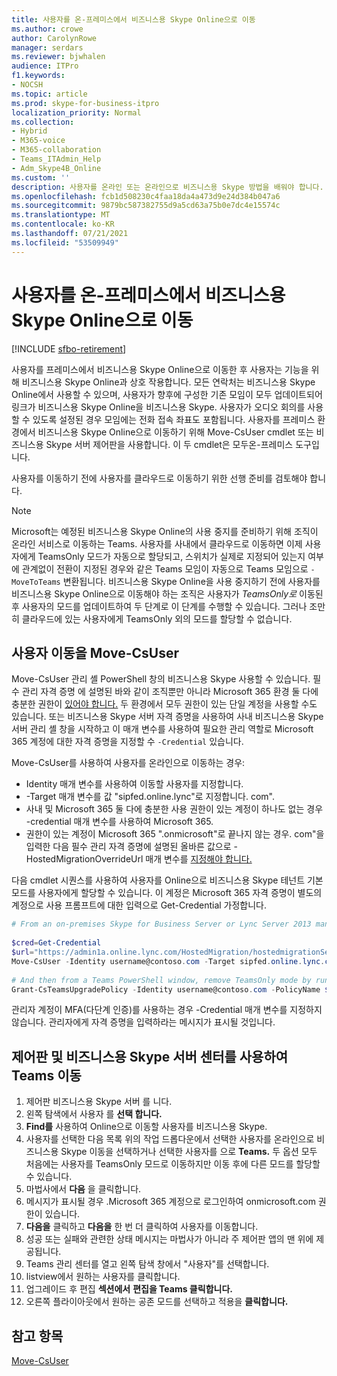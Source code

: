 ```yaml
---
title: 사용자를 온-프레미스에서 비즈니스용 Skype Online으로 이동
ms.author: crowe
author: CarolynRowe
manager: serdars
ms.reviewer: bjwhalen
audience: ITPro
f1.keywords:
- NOCSH
ms.topic: article
ms.prod: skype-for-business-itpro
localization_priority: Normal
ms.collection:
- Hybrid
- M365-voice
- M365-collaboration
- Teams_ITAdmin_Help
- Adm_Skype4B_Online
ms.custom: ''
description: 사용자를 온라인 또는 온라인으로 비즈니스용 Skype 방법을 배워야 합니다.
ms.openlocfilehash: fcb1d508230c4faa18da4a473d9e24d384b047a6
ms.sourcegitcommit: 9879bc587382755d9a5cd63a75b0e7dc4e15574c
ms.translationtype: MT
ms.contentlocale: ko-KR
ms.lasthandoff: 07/21/2021
ms.locfileid: "53509949"
---
```

# <a name="move-users-from-on-premises-to-skype-for-business-online"></a>사용자를 온-프레미스에서 비즈니스용 Skype Online으로 이동

[!INCLUDE [sfbo-retirement](../../Hub/includes/sfbo-retirement.md)]

사용자를 프레미스에서 비즈니스용 Skype Online으로 이동한 후 사용자는 기능을 위해 비즈니스용 Skype Online과 상호 작용합니다. 모든 연락처는 비즈니스용 Skype Online에서 사용할 수 있으며, 사용자가 향후에 구성한 기존 모임이 모두 업데이트되어 링크가 비즈니스용 Skype Online을 비즈니스용 Skype. 사용자가 오디오 회의를 사용할 수 있도록 설정된 경우 모임에는 전화 접속 좌표도 포함됩니다.  사용자를 프레미스 환경에서 비즈니스용 Skype Online으로 이동하기 위해 Move-CsUser cmdlet 또는 비즈니스용 Skype 서버 제어판을 사용합니다. 이 두 cmdlet은 모두온-프레미스 도구입니다. 

사용자를 이동하기 전에 사용자를 클라우드로 이동하기 위한 선행 준비를 검토해야 합니다. [](move-users-between-on-premises-and-cloud.md#prerequisites)

> [!NOTE]
> Microsoft는 예정된 비즈니스용 Skype Online의 사용 중지를 준비하기 위해 조직이 온라인 서비스로 이동하는 Teams. 사용자를 사내에서 클라우드로 이동하면 이제 사용자에게 TeamsOnly 모드가 자동으로 할당되고, 스위치가 실제로 지정되어 있는지 여부에 관계없이 전환이 지정된 경우와 같은 Teams 모임이 자동으로 Teams 모임으로 `-MoveToTeams` 변환됩니다.  비즈니스용 Skype Online을 사용 중지하기 전에 사용자를 비즈니스용 Skype Online으로 이동해야 하는 조직은 사용자가 *TeamsOnly로* 이동된 후 사용자의 모드를 업데이트하여 두 단계로 이 단계를 수행할 수 있습니다. 그러나 조만히 클라우드에 있는 사용자에게 TeamsOnly 외의 모드를 할당할 수 없습니다.  
 
## <a name="move-users-with-move-csuser"></a>사용자 이동을 Move-CsUser 

Move-CsUser 관리 셸 PowerShell 창의 비즈니스용 Skype 사용할 수 있습니다. 필수 관리 자격 증명 에 설명된 바와 같이 조직뿐만 아니라 Microsoft 365 환경 둘 다에 충분한 권한이 [있어야 합니다.](move-users-between-on-premises-and-cloud.md#required-administrative-credentials) 두 환경에서 모두 권한이 있는 단일 계정을 사용할 수도 있습니다. 또는 비즈니스용 Skype 서버 자격 증명을 사용하여 사내 비즈니스용 Skype 서버 관리 셸 창을 시작하고 이 매개 변수를 사용하여 필요한 관리 역할로 Microsoft 365 계정에 대한 자격 증명을 지정할 수 `-Credential` 있습니다.

Move-CsUser를 사용하여 사용자를 온라인으로 이동하는 경우:

- Identity 매개 변수를 사용하여 이동할 사용자를 지정합니다.
- -Target 매개 변수를 값 "sipfed.online.lync"로 지정합니다. <span> com".
- 사내 및 Microsoft 365 둘 다에 충분한 사용 권한이 있는 계정이 하나도 없는 경우 -credential 매개 변수를 사용하여 Microsoft 365.
- 권한이 있는 계정이 Microsoft 365 ".onmicrosoft"로 끝나지 않는 경우. <span> com"을 입력한 다음 필수 관리 자격 증명에 설명된 올바른 값으로 -HostedMigrationOverrideUrl 매개 변수를 [지정해야 합니다.](move-users-between-on-premises-and-cloud.md#required-administrative-credentials)

다음 cmdlet 시퀀스를 사용하여 사용자를 Online으로 비즈니스용 Skype 테넌트 기본 모드를 사용자에게 할당할 수 있습니다. 이 계정은 Microsoft 365 자격 증명이 별도의 계정으로 사용 프롬프트에 대한 입력으로 Get-Credential 가정합니다.

```PowerShell
# From an on-premises Skype for Business Server or Lync Server 2013 management shell window, run:
 
$cred=Get-Credential
$url="https://admin1a.online.lync.com/HostedMigration/hostedmigrationService.svc"
Move-CsUser -Identity username@contoso.com -Target sipfed.online.lync.com -Credential $cred -HostedMigrationOverrideUrl $url
 
# And then from a Teams PowerShell window, remove TeamsOnly mode by running: 
Grant-CsTeamsUpgradePolicy -Identity username@contoso.com -PolicyName $null
```

관리자 계정이 MFA(다단계 인증)를 사용하는 경우 -Credential 매개 변수를 지정하지 않습니다. 관리자에게 자격 증명을 입력하라는 메시지가 표시될 것입니다.

## <a name="move-users-with-skype-for-business-server-control-panel-and-teams-admin-center"></a>제어판 및 비즈니스용 Skype 서버 센터를 사용하여 Teams 이동

1. 제어판 비즈니스용 Skype 서버 를 니다.
2. 왼쪽 탐색에서 사용자 를 **선택 합니다.**
3. **Find를** 사용하여 Online으로 이동할 사용자를 비즈니스용 Skype.
4. 사용자를 선택한 다음 목록 위의 작업  드롭다운에서 선택한 사용자를  온라인으로 비즈니스용 Skype 이동을 선택하거나 선택한 사용자를 으로 **Teams.** 두 옵션 모두 처음에는 사용자를 TeamsOnly 모드로 이동하지만 이동 후에 다른 모드를 할당할 수 있습니다. 
5. 마법사에서 **다음** 을 클릭합니다.
6. 메시지가 표시될 경우 .Microsoft 365 계정으로 로그인하여 onmicrosoft.com 권한이 있습니다.
7. **다음을** 클릭하고 **다음을** 한 번 더 클릭하여 사용자를 이동합니다.
8. 성공 또는 실패와 관련한 상태 메시지는 마법사가 아니라 주 제어판 앱의 맨 위에 제공됩니다.
9. Teams 관리 센터를 열고 왼쪽 탐색 창에서 "사용자"를 선택합니다. 
10. listview에서 원하는 사용자를 클릭합니다. 
11. 업그레이드 후 편집 **섹션에서** **편집을 Teams 클릭합니다.**
12. 오른쪽 플라이아웃에서 원하는 공존 모드를 선택하고 적용을 **클릭합니다.**
 

## <a name="see-also"></a>참고 항목

[Move-CsUser](/powershell/module/skype/move-csuser)
